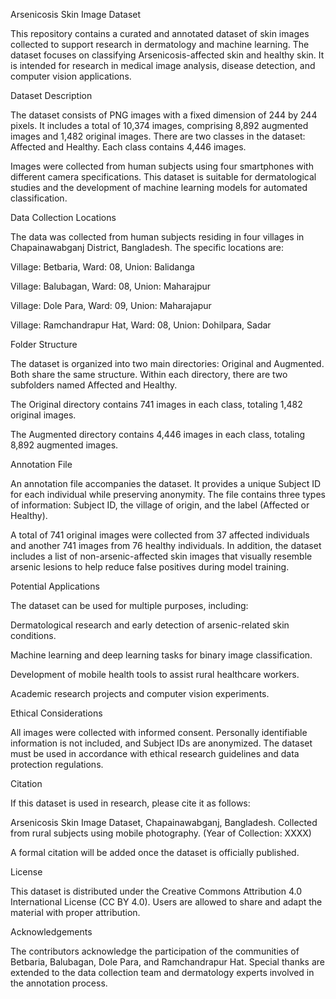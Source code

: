Arsenicosis Skin Image Dataset

This repository contains a curated and annotated dataset of skin images collected to support research in dermatology and machine learning. The dataset focuses on classifying Arsenicosis-affected skin and healthy skin. It is intended for research in medical image analysis, disease detection, and computer vision applications.

Dataset Description

The dataset consists of PNG images with a fixed dimension of 244 by 244 pixels. It includes a total of 10,374 images, comprising 8,892 augmented images and 1,482 original images. There are two classes in the dataset: Affected and Healthy. Each class contains 4,446 images.

Images were collected from human subjects using four smartphones with different camera specifications. This dataset is suitable for dermatological studies and the development of machine learning models for automated classification.

Data Collection Locations

The data was collected from human subjects residing in four villages in Chapainawabganj District, Bangladesh. The specific locations are:

Village: Betbaria, Ward: 08, Union: Balidanga

Village: Balubagan, Ward: 08, Union: Maharajpur

Village: Dole Para, Ward: 09, Union: Maharajapur

Village: Ramchandrapur Hat, Ward: 08, Union: Dohilpara, Sadar

Folder Structure

The dataset is organized into two main directories: Original and Augmented. Both share the same structure. Within each directory, there are two subfolders named Affected and Healthy.

The Original directory contains 741 images in each class, totaling 1,482 original images.

The Augmented directory contains 4,446 images in each class, totaling 8,892 augmented images.

Annotation File

An annotation file accompanies the dataset. It provides a unique Subject ID for each individual while preserving anonymity. The file contains three types of information: Subject ID, the village of origin, and the label (Affected or Healthy).

A total of 741 original images were collected from 37 affected individuals and another 741 images from 76 healthy individuals. In addition, the dataset includes a list of non-arsenic-affected skin images that visually resemble arsenic lesions to help reduce false positives during model training.

Potential Applications

The dataset can be used for multiple purposes, including:

Dermatological research and early detection of arsenic-related skin conditions.

Machine learning and deep learning tasks for binary image classification.

Development of mobile health tools to assist rural healthcare workers.

Academic research projects and computer vision experiments.

Ethical Considerations

All images were collected with informed consent. Personally identifiable information is not included, and Subject IDs are anonymized. The dataset must be used in accordance with ethical research guidelines and data protection regulations.

Citation

If this dataset is used in research, please cite it as follows:

Arsenicosis Skin Image Dataset, Chapainawabganj, Bangladesh. Collected from rural subjects using mobile photography. (Year of Collection: XXXX)

A formal citation will be added once the dataset is officially published.

License

This dataset is distributed under the Creative Commons Attribution 4.0 International License (CC BY 4.0). Users are allowed to share and adapt the material with proper attribution.

Acknowledgements

The contributors acknowledge the participation of the communities of Betbaria, Balubagan, Dole Para, and Ramchandrapur Hat. Special thanks are extended to the data collection team and dermatology experts involved in the annotation process.
